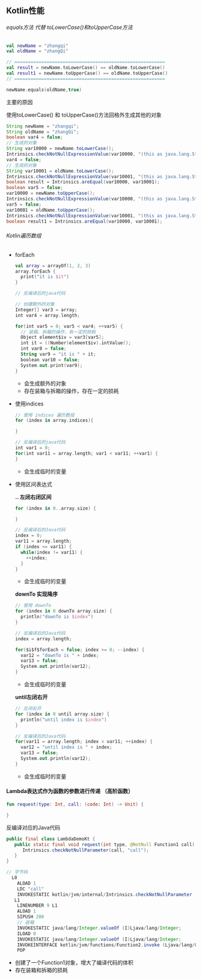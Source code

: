 ## Kotlin性能

###### equals方法 代替 toLowerCase()和toUpperCase方法

```kotlin
val newName = "zhangqi"
val oldName = "zhangQi"

// ========================================================
val result = newName.toLowerCase() == oldName.toLowerCase()
val result1 = newName.toUpperCase() == oldName.toUpperCase()
// ========================================================

newName.equals(oldName,true)
```

主要的原因

使用toLowerCase() 和 toUpperCase()方法回格外生成其他的对象

```java
String newName = "zhangqi";
String oldName = "zhangQi";
boolean var4 = false;
// 生成的对象
String var10000 = newName.toLowerCase();
Intrinsics.checkNotNullExpressionValue(var10000, "(this as java.lang.String).toLowerCase()");
var4 = false;
// 生成的对象
String var10001 = oldName.toLowerCase();
Intrinsics.checkNotNullExpressionValue(var10001, "(this as java.lang.String).toLowerCase()");
boolean result = Intrinsics.areEqual(var10000, var10001);
boolean var5 = false;
var10000 = newName.toUpperCase();
Intrinsics.checkNotNullExpressionValue(var10000, "(this as java.lang.String).toUpperCase()");
var5 = false;
var10001 = oldName.toUpperCase();
Intrinsics.checkNotNullExpressionValue(var10001, "(this as java.lang.String).toUpperCase()");
boolean result1 = Intrinsics.areEqual(var10000, var10001);
```

###### Kotlin遍历数组

- forEach

  ```kotlin
  val array = arrayOf(1, 2, 3)
  array.forEach {
    print("it is $it")
  }
  
  // 反编译后的java代码
  
  // 创建额外的对象
  Integer[] var3 = array;
  int var4 = array.length;
  
  for(int var5 = 0; var5 < var4; ++var5) {
    // 装箱、拆箱的操作，有一定的损耗
    Object element$iv = var3[var5];
    int it = ((Number)element$iv).intValue();
    int var8 = false;
    String var9 = "it is " + it;
    boolean var10 = false;
    System.out.print(var9);
  }
  ```

  - 会生成额外的对象
  - 存在装箱与拆箱的操作，存在一定的损耗

- 使用indices

  ```kotlin
  // 使用 indices 遍历数组
  for (index in array.indices){
  
  }
  
  // 反编译后的java代码
  int var1 = 0;
  for(int var11 = array.length; var1 < var11; ++var1) {
  }
  ```

  - 会生成临时的变量

- 使用区间表达式

  **.. 左闭右闭区间**

  ```kotlin
  for (index in 0..array.size) {
  
  }
  
  // 反编译后的Java代码
  index = 0;
  var11 = array.length;
  if (index <= var11) {
    while(index != var11) {
      ++index;
    }
  }
  ```

  - 会生成临时的变量

  **downTo 实现降序**

  ```kotlin
  // 使用 downTo
  for (index in 0 downTo array.size) {
    println("downTo is $index")
  }
  
  // 反编译后的Java代码
  index = array.length;
  
  for($i$f$forEach = false; index >= 0; --index) {
    var12 = "downTo is " + index;
    var13 = false;
    System.out.println(var12);
  }
  ```

  - 会生成临时的变量

  **until左闭右开**

  ```kotlin
  // 左闭右开
  for (index in 0 until array.size) {
    println("until index is $index")
  }
  
  // 反编译后的Java代码
  for(var11 = array.length; index < var11; ++index) {
    var12 = "until index is " + index;
    var13 = false;
    System.out.println(var12);
  }
  ```

  - 会生成临时的变量

#### Lambda表达式作为函数的参数进行传递 （高阶函数）

```kotlin
fun request(type: Int, call: (code: Int) -> Unit) {

}
```

反编译对应的Java代码

```java
public final class LambdaDemoKt {
   public static final void request(int type, @NotNull Function1 call) {
      Intrinsics.checkNotNullParameter(call, "call");
   }
}

// 字节码
  L0
    ALOAD 1
    LDC "call"
    INVOKESTATIC kotlin/jvm/internal/Intrinsics.checkNotNullParameter (Ljava/lang/Object;Ljava/lang/String;)V
   L1
    LINENUMBER 9 L1
    ALOAD 1
    SIPUSH 200
    // 装箱
    INVOKESTATIC java/lang/Integer.valueOf (I)Ljava/lang/Integer;
    ILOAD 0
    INVOKESTATIC java/lang/Integer.valueOf (I)Ljava/lang/Integer;
    INVOKEINTERFACE kotlin/jvm/functions/Function2.invoke (Ljava/lang/Object;Ljava/lang/Object;)Ljava/lang/Object; (itf)
    POP
```

- 创建了一个Function1对象，增大了编译代码的体积
- 存在装箱和拆箱的损耗